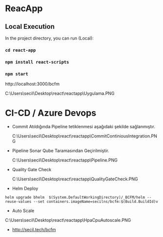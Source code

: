 
# ReacApp
## Local Execution

In the project directory, you can run (Local):

### `cd react-app`

### `npm install react-scripts`

### `npm start`


http://localhost:3000/bcfm

C:\Users\secil\Desktop\react\reactapp\Uygulama.PNG

# CI-CD / Azure Devops

* Commit Atıldığında Pipeline tetiklenmesi aşağıdaki şekilde sağlanmıştır.
  
  C:\Users\secil\Desktop\react\reactapp\CommitContiniousIntegration.PNG
* Pipeline Sonar Qube Taramasından Geçirilmiştir.
  
  C:\Users\secil\Desktop\react\reactapp\Pipeline.PNG
* Quality Gate Check 

  C:\Users\secil\Desktop\react\reactapp\QualityGateCheck.PNG
* Helm Deploy
  
```
helm upgrade bhelm  $(System.DefaultWorkingDirectory)/_BCFM/helm --reuse-values --set containers.imageName=secilns/bcfm:$(Build.BuildId)v
```
* Auto Scale

C:\Users\secil\Desktop\react\reactapp\HpaCpuAutoscale.PNG

* http://secil.tech/bcfm




